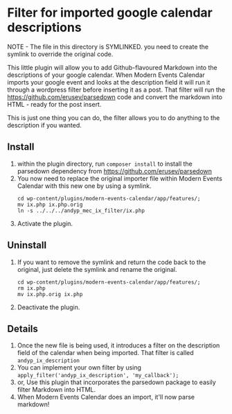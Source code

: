 # Filter for imported google calendar descriptions

NOTE - The file in this directory is SYMLINKED. you need to create the symlink to override the original code.

This little plugin will allow you to add Github-flavoured Markdown into the descriptions of your google calendar.
When Modern Events Calendar imports your google event and looks at the description field it will run it through a 
wordpress filter before inserting it as a post.
That filter will run the https://github.com/erusev/parsedown code and convert the markdown into HTML - ready for
the post insert.

This is just one thing you can do, the filter allows you to do anything to the description if you wanted.

## Install

1. within the plugin directory, run `composer install` to install the parsedown dependency from https://github.com/erusev/parsedown
2. You now need to replace the original importer file within Modern Events Calendar with this new one by using a symlink.
   ``` 
   cd wp-content/plugins/modern-events-calendar/app/features/; 
   mv ix.php ix.php.orig
   ln -s ../../../andyp_mec_ix_filter/ix.php
   ```
3. Activate the plugin.

## Uninstall

1. If you want to remove the symlink and return the code back to the original, just delete the symlink and rename the original.
    ``` 
   cd wp-content/plugins/modern-events-calendar/app/features/; 
   rm ix.php
   mv ix.php.orig ix.php
   ```
2. Deactivate the plugin.


## Details

1. Once the new file is being used, it introduces a filter on the description field of the calendar when being imported. That filter is called `andyp_ix_description`
2. You can implement your own filter by using `apply_filter('andyp_ix_description', 'my_callback');`
3. or, Use this plugin that incorporates the parsedown package to easily filter Markdown into HTML.
4. When Modern Events Calendar does an import, it'll now parse markdown!
